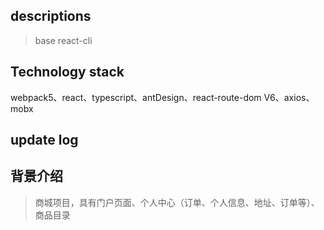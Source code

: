 ## descriptions
> base react-cli

## Technology stack
webpack5、react、typescript、antDesign、react-route-dom V6、axios、mobx

## update log
<!-- - 2022/9/4 init react-cli and start it for app -->

## 背景介绍
> 商城项目，具有门户页面、个人中心（订单、个人信息、地址、订单等）、商品目录

